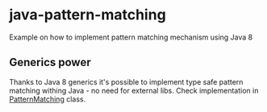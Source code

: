 # java-pattern-matching

Example on how to implement pattern matching mechanism using Java 8

## Generics power

Thanks to Java 8 generics it's possible to implement type safe pattern matching withing Java - no need for external libs.
Check implementation in [PatternMatching](src/main/java/io/functional/PatternMatching.java) class.
